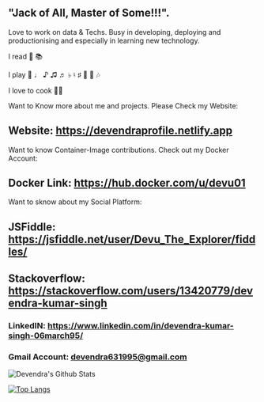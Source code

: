 ## "Jack of All, Master of Some!!!".
Love to work on data & Techs. 
Busy in developing, deploying and productionising and especially in learning new technology.

I read 📖 📚

I play 🎸  ♩ ♪ ♫ ♬ ♭ ♮ ♯ 🎼 🎵 🎶

I love to cook 👨‍🍳

Want to Know more about me and projects. Please Check my Website:
## Website: https://devendraprofile.netlify.app

Want to know Container-Image contributions. Check out my Docker Account:
## Docker Link: https://hub.docker.com/u/devu01

Want to sknow about my Social Platform:
## JSFiddle: https://jsfiddle.net/user/Devu_The_Explorer/fiddles/
## Stackoverflow: https://stackoverflow.com/users/13420779/devendra-kumar-singh

### LinkedIN: https://www.linkedin.com/in/devendra-kumar-singh-06march95/

### Gmail Account: devendra631995@gmail.com

![Devendra's Github Stats](https://github-readme-stats.vercel.app/api?username=devendra631997)


[![Top Langs](https://github-readme-stats.vercel.app/api/top-langs/?username=devendra631997&langs_count=12&layout=compact)](https://github.com/devendra631997/github-readme-stats)

